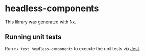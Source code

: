 # headless-components

This library was generated with [Nx](https://nx.dev).

## Running unit tests

Run `nx test headless-components` to execute the unit tests via [Jest](https://jestjs.io).
